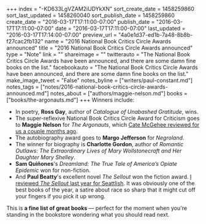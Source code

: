 +++
index = "-KD633LgVZAM2iUDYkXN"
sort_create_date = 1458259860
sort_last_updated = 1458260040
sort_publish_date = 1458259860
create_date = "2016-03-17T17:11:00-07:00"
publish_date = "2016-03-17T17:11:00-07:00"
date = "2016-03-17T17:11:00-07:00"
last_updated = "2016-03-17T17:14:00-07:00"
preview_url = "4a0e1d37-ed1b-7a48-8b8b-f27cac2fb132"
name = "2016 National Book Critics Circle Awards announced"
title = "2016 National Book Critics Circle Awards announced"
type = "Note"
link = ""
shareimage = ""
twitterauto = "The National Book Critics Circle Awards have been announced, and there are some damn fine books on the list."
facebookauto = "The National Book Critics Circle Awards have been announced, and there are some damn fine books on the list."
make_image_tweet = "False"
notes_byline = ["writers/paul-constant.md"]
notes_tags = ["notes/2016-national-book-critics-circle-awards-announced.md"]
notes_about = ["authors/maggie-nelson.md"]
books = ["books/the-argonauts.md"]
+++
Winners include:

* In poetry, **Ross Gay**, author of *Catalogue of Unabashed Gratitude*, wins.
* The super-reflexive National Book Critics Circle Award for Criticism goes to **Maggie Nelson** for *The Argonauts*, which [Cate McGehee reviewed for us a couple months ago](http://seattlereviewofbooks.com/reviews/body-of-work/).
* The autobiography award goes to **Margo Jefferson** for *Negroland*.
* The winner for biography is **Charlotte Gordon**, author of *Romantic Outlaws: The Extraordinary Lives of Mary Wollstonecraft and Her Daughter Mary Shelley*.
* **Sam Quiñones**'s *Dreamland: The True Tale of America’s Opiate Epidemic* won for non-fiction.
* And **Paul Beatty**'s excellent novel *The Sellout* won the fiction award. [I reviewed *The Sellout* last year for Seattlish](http://seattlish.com/post/113965563161/that-sounds-cool-race-and-literature-at-the). It was obviously one of the best books of the year, a satire about race so sharp that it might cut off your fingers if you pick it up wrong.

This is **a fine list of great books** — perfect for the moment when you're standing in the bookstore wondering what you should read next.